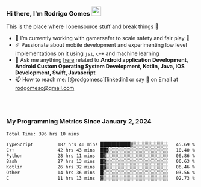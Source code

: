 
### Hi there, I'm Rodrigo Gomes <img src="https://media.giphy.com/media/hvRJCLFzcasrR4ia7z/giphy.gif" width="25px">
This is the place where I opensource stuff and break things 🤣
- 🔭 I’m currently working with gamersafer to scale safety and fair play 💜
- ☄️ Passionate about mobile development and experimenting low level implementations on it using `jsi`, `c++` and machine learning
- 💬 Ask me anything [here](https://github.com/rodgomesc/rodgomesc/issues) related to <b>Android application Development, Android Custom Operating System Development, Kotlin, Java, iOS Development, Swift, Javascript</b>
- 📫 How to reach me: [@rodgomesc][linkedin] or say 👋 on Email at [rodgomesc@gmail.com](mailto:rodgomesc@gmail.com)


<br/>

<!-- 
<picture>
  <img src="/github-metrics.svg" alt="Metrics">
</picture>
-->

</br>

### My Programming Metrics Since January 2, 2024 


<!--START_SECTION:waka-->

```txt
Total Time: 396 hrs 10 mins

TypeScript         187 hrs 40 mins ███████████▒░░░░░░░░░░░░░   45.69 %
C++                42 hrs 43 mins  ██▓░░░░░░░░░░░░░░░░░░░░░░   10.40 %
Python             28 hrs 11 mins  █▓░░░░░░░░░░░░░░░░░░░░░░░   06.86 %
Bash               27 hrs 13 mins  █▓░░░░░░░░░░░░░░░░░░░░░░░   06.63 %
Kotlin             26 hrs 32 mins  █▓░░░░░░░░░░░░░░░░░░░░░░░   06.46 %
Other              14 hrs 36 mins  █░░░░░░░░░░░░░░░░░░░░░░░░   03.56 %
C                  11 hrs 13 mins  ▓░░░░░░░░░░░░░░░░░░░░░░░░   02.73 %
```

<!--END_SECTION:waka-->
